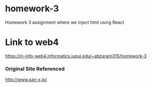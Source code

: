 # homework-3

Homework 3 assignment where we inject html using React

# Link to web4

https://in-info-web4.informatics.iupui.edu/~abzara/n315/homework-3

### Original Site Referenced

http://www.san-x.jp/
